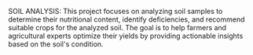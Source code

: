 SOIL ANALYSIS:
              This project focuses on analyzing soil samples to determine their nutritional content, identify deficiencies, and recommend suitable crops for the analyzed soil. The goal is to help farmers and agricultural experts optimize their yields by providing actionable insights based on the soil's condition.
